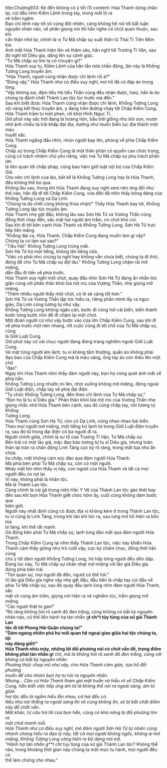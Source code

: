 title:Chương933: Kẻ đến không có ý tốt (1)
content:
Hứa Thanh dừng chân lại, cúi đầu nhìn Kiếm Lệnh trong tay, trong mắt lộ ra<br>vẻ trầm ngâm.<br>Đạo chỉ lệnh này tới vô cùng đột nhiên, càng không hề nói tới bất luận<br>nguyên nhân nào, về phần giọng nói thì hắn nghe có chút quen thuộc, sau khi<br>cẩn thận nhớ lại, chính là vị Tư Mã chấp sự xuất thân từ Thái Ti Tiên Môn kia.<br>Ánh mắt Hứa Thanh hiện lên vẻ thâm sâu, hắn nghĩ tới Trương Ti Vận, sau<br>đó nghĩ tới Diêu gia, dâng lên sự cảnh giác.<br>"Tư Mã chấp sự tìm ta có chuyện gì?"<br>Hứa Thanh suy tư, Kiếm Lệnh của hắn lần nữa chấn động, lần này là Khổng<br>Tường Long truyền âm.<br>"Hứa Thanh, ngươi cũng nhận được chỉ lệnh rồi à?"<br>"Đúng vậy." Hứa Thanh như có điều suy nghĩ, mơ hồ đã có đáp án trong<br>lòng.<br>"Vậy không sai, đám tiểu Hà tiểu Thần cũng đều nhận được, haiz, hẳn là do<br>chúng ta đánh chết Thánh Lan tộc lúc trước mà đến."<br>Sau khi biết được Hứa Thanh cũng nhận được chỉ lệnh, Khổng Tường Long<br>vội vàng kết thúc truyền âm, y đang trên đường chạy tới Chấp Kiếm Cung.<br>Hứa Thanh trầm tư một phen, rời khỏi Hình Ngục Ti.<br>Giờ phút này sắc trời đang là hoàng hôn, bầu trời giống như bôi son, mượn<br>nhờ ánh chiều tà trải khắp đại địa, dường như muốn biến lục địa thành một màu<br>huyết sắc.<br>Hứa Thanh ngẩng đầu nhìn, nhún người bay lên, phóng về phía Chấp Kiếm<br>Cung.<br>Chấp sự trong Chấp Kiếm Cung là một thân phận có quyền cao chức trọng,<br>cũng có trách nhiệm chủ yếu riêng, việc mà Tư Mã chấp sự phụ trách phần lớn<br>là liên quan tới chấp pháp, cũng bao hàm giới luật nội bộ của Chấp Kiếm Giả.<br>Cho nên chỉ lệnh của lão, bất kể là Khổng Tường Long hay là Hứa Thanh,<br>đều không thể bỏ qua.<br>Không lâu sau, trong khi Hứa Thanh đang suy nghĩ xem nên ứng đối như<br>thế nào, hắn đã đi tới Chấp Kiếm Cung, vừa đến đã nhìn thấy bóng dáng của<br>Khổng Tường Long và Dạ Linh.<br>"Chúng ta dù chết cũng không thừa nhận!" Thấy Hứa Thanh bay tới, Khổng<br>Tường Long lập tức truyền âm.<br>Hứa Thanh nhẹ gật đầu, không lâu sau Sơn Hà Tử và Vương Thần cũng<br>đồng thời chạy đến, sắc mặt hai người âm trầm, có chút khó coi.<br>Sau khi đi tới bên cạnh Hứa Thanh và Khổng Tường Long, Sơn Hà Tử trực<br>tiếp liền mắng.<br>"Khổng đại ca, Hứa Thanh, Chấp Kiếm Cung đang muốn làm gì vậy?<br>Chúng ta có làm sai sao?"<br>"Tiểu Hà!" Khổng Tường Long trừng mắt.<br>Sơn Hà Tử hừ một tiếng, không lên tiếng nữa.<br>"Việc có phải như chúng ta nghĩ hay không vẫn chưa biết, chúng ta đi thôi,<br>đừng để cho Tư Mã chấp sự đợi lâu." Khổng Tường Long chậm rãi mở miệng,<br>dẫn đầu đi tiến về phía trước.<br>Hứa Thanh suy nghĩ một chút, quay đầu nhìn Sơn Hà Tử đang ẩn nhẫn tức<br>giận cùng với phân thân khói lửa mịt mù của Vương Thần, nhẹ giọng mở<br>miệng.<br>"Thêm nhiều người thấy một chút, có lẽ sẽ càng tốt hơn."<br>Sơn Hà Tử và Vương Thần lập tức hiểu ra, riêng phần mình lấy ra ngọc<br>giản, Dạ Linh cũng tương tự như vậy.<br>Khổng Tường Long không ngăn cản, bước đi cũng hơi cải biến, biến thành<br>bước từng bước nhỏ để đi chậm lại một chút.<br>Một đoàn người cứ như vậy bước vào cửa lớn Chấp Kiếm Cung, sau khi đi<br>về phía trước một nén nhang, rốt cuộc cũng đi tới chỗ của Tư Mã chấp sự, cũng<br>là Giới Luật Cung.<br>Giờ phút này có vài chục người đang đứng trang nghiêm ngoài Giới Luật<br>Cung.<br>Vẻ mặt từng người âm lãnh, tu vi không tầm thường, quần áo không phải<br>đạo bào của Chấp Kiếm Cung mà là màu vàng, ống tay áo còn thêu lên một chữ<br>"đạo".<br>Ngay khi Hứa Thanh nhìn thấy đám người này, bọn họ cũng quét ánh mắt về<br>phía hắn.<br>Khổng Tường Long nhướn mi lên, nhịn xuống không mở miệng, đứng ngoài<br>Giới Luật điện, chắp tay về phía đại điện.<br>"Ty chức Khổng Tường Long, đến theo chỉ lệnh của Tư Mã chấp sự."<br>"Bọn họ là tu sĩ Diêu gia." Phân thân khói lửa mịt mù của Vương Thần nhẹ<br>giọng nhắc nhở Hứa Thanh bên cạnh, sau đó cũng chắp tay, nói tương tự Khổng<br>Tường Long.<br>Hứa Thanh cùng Sơn Hà Tử, còn có Dạ Linh, cũng nhao nhao bái kiến.<br>Theo mọi người mở miệng, một tiếng hừ lạnh từ trong Giới Luật điện truyền<br>ra, sau đó từ trong đại điện có ba người đi ra.<br>Người chính giữa, chính là sư tổ của Trương Ti Vận, Tư Mã chấp sự.<br>Bên trái có một lão giả, mặc đạo bào tương tự tu sĩ Diêu gia, nhưng toàn<br>thân lại tràn ra chấn động Linh Tàng cực kỳ rõ ràng, trong mắt tựa như ẩn chứa<br>tia chớp, mặt không cảm xúc đảo qua đám người Hứa Thanh.<br>Mà phía bên phải Tư Mã chấp sự, còn có một người.<br>Nháy mắt khi nhìn thấy vị này, con ngươi của Hứa Thanh và tất cả mọi<br>người đều co rụt lại.<br>Vị này, không phải là nhân tộc.<br>Mà là Thánh Lan tộc.<br>Cũng chính là cái gã trung niên Hắc Y Vệ của Thánh Lan tộc gào thét bay<br>đến sau khi bọn Hứa Thanh giết chóc hôm ấy, cuối cùng không dám bước qua<br>biên giới.<br>Người này nhất định cũng có được địa vị không kém ở trong Thánh Lan tộc,<br>tu vi cũng là Linh Tàng, trong khi tản khí tức ra, sau lưng mơ hồ hiện ra bốn tòa<br>bí tàng, khí thế rất mạnh.<br>Gã đứng bên phải Tư Mã chấp sự, lạnh lùng đảo mắt qua đám người Hứa<br>Thanh.<br>Trong Chấp Kiếm Cung lại nhìn thấy Thánh Lan tộc, việc này khiến Hứa<br>Thanh cảm thấy giống như trò cười vậy, cực kỳ châm chọc, đồng thời hắn cũng<br>chú ý tới đám người Khổng Tường Long, hô hấp từng người đều dồn dập.<br>Đúng lúc này, Tư Mã chấp sự nhàn nhạt mở miệng với lão giả Diêu gia<br>đứng phía bên trái.<br>"Tôn quản sự, mọi người đã đến, ngươi có thể hỏi."<br>Vị lão giả Diêu gia nghe vậy nhẹ gật đầu, đầu tiên là chắp tay cúi đầu về<br>phía Tư Mã chấp sự, sau đó quay đầu lạnh lùng nhìn đám người Hứa Thanh, sắc<br>mặt vô cùng âm trầm, giọng nói hiện ra vẻ nghiêm túc, trầm giọng mở miệng.<br>"Các ngươi thật to gan!"<br>"Rõ ràng không hỏi rõ xanh đỏ đen trắng, cũng không có bất kỳ nguyên<br>nhân nào, cứ thế liền hành hạ tàn nhẫn g**t ch*t tùy tùng của sứ giả Thánh Lan<br>tộc đi tới Phong Hải Quận chúng ta!"<br>"Dám ngang nhiên phá hư mối quan hệ ngoại giao giữa hai tộc chúng ta, tội<br>này đáng giết!"<br>Hứa Thanh nhíu mày, những lời đối phương nói có chút vấn đề, trọng điểm<br>không phải tàn nhẫn g**t ch*t, mà là không hỏi rõ xanh đỏ đen trắng, cùng với<br>không có bất kỳ nguyên nhân.<br>Phương thức chụp mũ như vậy, cho Hứa Thanh cảm giác, tựa hồ đối phương<br>muốn để cho nhóm bọn họ tự nói ra nguyên nhân.<br>Nhưng... Căn cứ Hứa Thanh tham gia mật huấn và hiểu rõ về Chấp Kiếm<br>Cung, hắn biết việc tiếp ứng ám tử là không thể nói ra ngoài sáng, ám tử giữa<br>hai tộc đều là ngầm hiểu lẫn nhau, cả hai đều có.<br>Nếu như nói thẳng ra ngoài sáng thì vô cùng không ổn, sẽ bị bắt chặt điểm<br>này để chất vấn.<br>Mặt khác, từ câu trả lời của bọn hắn, cũng có khả năng bị đối phương tìm ra<br>một chút manh mối.<br>Hứa Thanh như có điều suy nghĩ, mà đám người Sơn Hà Tử tự nhiên cũng<br>nhanh chóng hiểu ra đạo lý này, tất cả mọi người không ngốc, không ai mở<br>miệng, Khổng Tường Long càng hiện ra bộ dạng mờ mịt.<br>"Hành hạ tàn nhẫn g**t ch*t tùy tùng của sứ giả Thánh Lan tộc? Không thể<br>nào, trong khoảng thời gian này chúng ta một mực tu hành, mọi người đều có<br>thể làm chứng cho nhau."